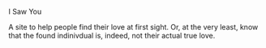 I Saw You

A site to help people find their love at first sight. Or, at the very least, know that the found indinivdual is, indeed, not their actual true love. 

